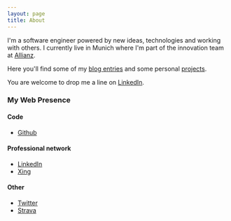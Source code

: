 ```yaml
---
layout: page
title: About
---
```


I'm a software engineer powered by new ideas, technologies and working with others. I currently live in Munich where I'm part of the innovation team at [Allianz](https://www.allianz.com/).

Here you'll find some of my [blog entries](/entries) and some personal [projects](/projects).

You are welcome to drop me a line on [LinkedIn](https://www.linkedin.com/in/esteban-zacharzewski).

### My Web Presence

#### Code
* [Github](https://github.com/stzr1123)

#### Professional network
* [LinkedIn](https://www.linkedin.com/in/esteban-zacharzewski)
* [Xing](https://www.xing.com/profile/Esteban_Zacharzewski)

#### Other
* [Twitter](https://twitter.com/estebanzachar)
* [Strava](https://www.strava.com/athletes/9632376)
